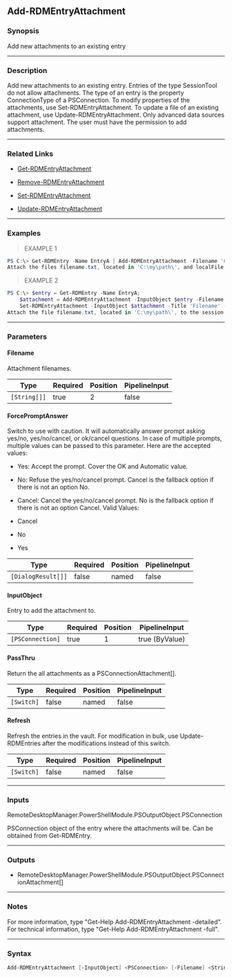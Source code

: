 Add-RDMEntryAttachment
----------------------

### Synopsis
Add new attachments to an existing entry

---

### Description

Add new attachments to an existing entry. Entries of the type SessionTool do not allow attachments. The type of an entry is the property ConnectionType of a PSConnection.
    To modify properties of the attachments, use Set-RDMEntryAttachment. To update a file of an existing attachment, use Update-RDMEntryAttachment. 
    Only advanced data sources support attachment. The user must have the permission to add attachments.

---

### Related Links
* [Get-RDMEntryAttachment](Get-RDMEntryAttachment)

* [Remove-RDMEntryAttachment](Remove-RDMEntryAttachment)

* [Set-RDMEntryAttachment](Set-RDMEntryAttachment)

* [Update-RDMEntryAttachment](Update-RDMEntryAttachment)

---

### Examples
> EXAMPLE 1

```PowerShell
PS C:\> Get-RDMEntry -Name EntryA | Add-RDMEntryAttachment -Filename 'C:\my\path\filename.txt', 'localFile.txt'
Attach the files filename.txt, located in 'C:\my\path\', and localFile.txt, located in the current session directory, to the session named EntryA.
```
> EXAMPLE 2

```PowerShell
PS C:\> $entry = Get-RDMEntry -Name EntryA;
    $attachment = Add-RDMEntryAttachment -InputObject $entry -Filename 'filename.txt' -PassThru;
    Set-RDMEntryAttachment -InputObject $attachment -Title 'Filename' -Description 'This is an important file'
Attach the file filename.txt, located in 'C:\my\path\', to the session named EntryA.
```

---

### Parameters
#### **Filename**
Attachment filenames.

|Type        |Required|Position|PipelineInput|
|------------|--------|--------|-------------|
|`[String[]]`|true    |2       |false        |

#### **ForcePromptAnswer**
Switch to use with caution. It will automatically answer prompt asking yes/no, yes/no/cancel, or ok/cancel questions. In case of multiple prompts, multiple values can be passed to this parameter. Here are the accepted values:
* Yes: Accept the prompt. Cover the OK and Automatic value.
* No: Refuse the yes/no/cancel prompt. Cancel is the fallback option if there is not an option No.
* Cancel: Cancel the yes/no/cancel prompt. No is the fallback option if there is not an option Cancel.
Valid Values:

* Cancel
* No
* Yes

|Type              |Required|Position|PipelineInput|
|------------------|--------|--------|-------------|
|`[DialogResult[]]`|false   |named   |false        |

#### **InputObject**
Entry to add the attachment to.

|Type            |Required|Position|PipelineInput |
|----------------|--------|--------|--------------|
|`[PSConnection]`|true    |1       |true (ByValue)|

#### **PassThru**
Return the all attachments as a PSConnectionAttachment[].

|Type      |Required|Position|PipelineInput|
|----------|--------|--------|-------------|
|`[Switch]`|false   |named   |false        |

#### **Refresh**
Refresh the entries in the vault. For modification in bulk, use Update-RDMEntries after the modifications instead of this switch.

|Type      |Required|Position|PipelineInput|
|----------|--------|--------|-------------|
|`[Switch]`|false   |named   |false        |

---

### Inputs
RemoteDesktopManager.PowerShellModule.PSOutputObject.PSConnection

PSConnection object of the entry where the attachments will be. Can be obtained from Get-RDMEntry.

---

### Outputs
* RemoteDesktopManager.PowerShellModule.PSOutputObject.PSConnectionAttachment[]

---

### Notes
For more information, type "Get-Help Add-RDMEntryAttachment -detailed". For technical information, type "Get-Help Add-RDMEntryAttachment -full".

---

### Syntax
```PowerShell
Add-RDMEntryAttachment [-InputObject] <PSConnection> [-Filename] <String[]> [-PassThru] [-Refresh] [-ForcePromptAnswer <Cancel | No | Yes>] [<CommonParameters>]
```
